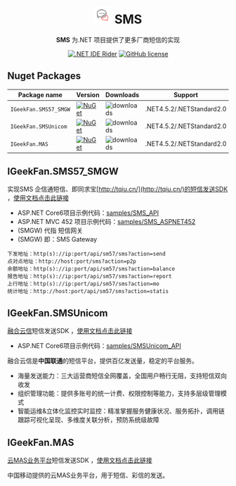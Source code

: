 
<div align="center">
<h1 align="center"> <img alt="logo" src="./docs/images/logo.png" width="40px" />  SMS </h1>

**SMS** 为.NET 项目提供了更多厂商短信的实现

[![.NET IDE Rider](https://img.shields.io/static/v1?style=float&logo=rider&label=Rider&message=jetbrains&color=red)](https://www.jetbrains.com/rider/)
[![GitHub license](https://img.shields.io/badge/license-MIT-blue.svg)](https://raw.githubusercontent.com/luoyunchong/SMS/master/LICENSE)
</div>

## Nuget Packages

| Package name| Version| Downloads    |Support|
|  --------- |  --------- |  --------- | ---------
| `IGeekFan.SMS57_SMGW` | [![NuGet](https://img.shields.io/nuget/v/IGeekFan.SMS57_SMGW.svg?style=flat-square&label=nuget&color=fedcba)](https://www.nuget.org/packages/IGeekFan.SMS57_SMGW/) | ![downloads](https://img.shields.io/nuget/dt/IGeekFan.SMS57_SMGW.svg) |.NET4.5.2/.NETStandard2.0
| `IGeekFan.SMSUnicom` | [![NuGet](https://img.shields.io/nuget/v/IGeekFan.SMSUnicom.svg?style=flat-square&label=nuget&color=fedcba)](https://www.nuget.org/packages/IGeekFan.SMSUnicom/) | ![downloads](https://img.shields.io/nuget/dt/IGeekFan.SMSUnicom.svg) |.NET4.5.2/.NETStandard2.0
| `IGeekFan.MAS` | [![NuGet](https://img.shields.io/nuget/v/IGeekFan.MAS.svg?style=flat-square&label=nuget&color=fedcba)](https://www.nuget.org/packages/IGeekFan.MAS/) | ![downloads](https://img.shields.io/nuget/dt/IGeekFan.MAS.svg) |.NET4.5.2/.NETStandard2.0

## IGeekFan.SMS57_SMGW

实现SMS 企信通短信、即同求宝[http://tqiu.cn/](http://tqiu.cn/)的短信发送SDK ，[使用文档点击此链接](./src/SMS57_SMGW/README.md)
- ASP.NET Core6项目示例代码：[samples/SMS_API](./samples/SMS_API/Program.cs)
- ASP.NET MVC 452 项目示例代码：[samples/SMS_ASPNET452](./samples/SMS_ASPNET452/Controllers/HomeController.cs)
- (SMGW) 代指 短信网关
- (SMGW) 即：SMS Gateway

```
下发地址：http(s)://ip:port/api/sm57/sms?action=send
点对点地址：http://host:port/sms?action=p2p
余额地址：http(s)://ip:port/api/sm57/sms?action=balance
报告地址：http(s)://ip:port/api/sm57/sms?action=report
上行地址：http(s)://ip:port/api/sm57/sms?action=mo
统计地址：http://host:port/api/sm57/sms?action=statis
```

## IGeekFan.SMSUnicom

[融合云信](https://maap.wo.cn/index.html)短信发送SDK ，[使用文档点击此链接](./src/IGeekFan.SMSUnicom/README.md)
- ASP.NET Core6项目示例代码：[samples/SMSUnicom_API](./samples/SMSUnicom_API/Program.cs)

融合云信是**中国联通**的短信平台，提供百亿发送量，稳定的平台服务。
- 海量发送能力：三大运营商短信全网覆盖，全国用户畅行无阻，支持短信双向收发
- 组织管理功能：提供多账号的统一计费、权限控制等能力，支持多层级管理模式
- 智能运维&立体化监控实时监控：精准掌握服务健康状况、服务拓扑，调用链跟踪可视化呈现、多维度关联分析，预防系统级故障

## IGeekFan.MAS

[云MAS业务平台](https://mas.10086.cn/login)短信发送SDK ，[使用文档点击此链接](./src/IGeekFan.MAS/README.md)

中国移动提供的云MAS业务平台，用于短信、彩信的发送。
